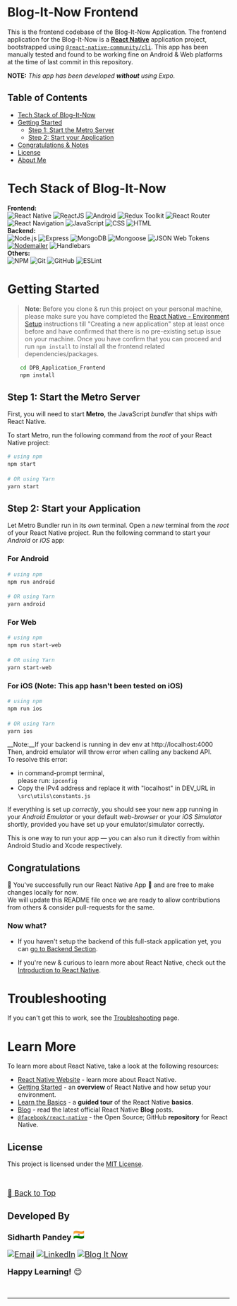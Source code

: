 # Blog-It-Now Frontend

This is the frontend codebase of the Blog-It-Now Application. The frontend application for the Blog-It-Now is a [**React Native**](https://reactnative.dev) application project, bootstrapped using [`@react-native-community/cli`](https://github.com/react-native-community/cli). This app has been manually tested and found to be working fine on Android & Web platforms at the time of last commit in this repository.

**NOTE:** _This app has been developed **without** using Expo._

## Table of Contents

- [Tech Stack of Blog-It-Now](#tech-stack-of-blog-it-now)
- [Getting Started](#getting-started)
  - [Step 1: Start the Metro Server](#step-1-start-the-metro-server)
  - [Step 2: Start your Application](#step-2-start-your-application)
- [Congratulations & Notes](#congratulations)
- [License](#license)
- [About Me](#developed-by)

# Tech Stack of Blog-It-Now

__Frontend:__\
![React Native](https://img.shields.io/badge/-React_Native-333333?style=flat&logo=REACT&logoColor=61DAFB&labelColor=000000)
![ReactJS](https://img.shields.io/badge/-ReactJS-333333?style=flat&logo=REACT&logoColor=61DAFB&labelColor=000000)
![Android](https://img.shields.io/badge/-Android-333333?style=flat&logo=android&logoColor=34A853&labelColor=000000)
![Redux Toolkit](https://img.shields.io/badge/-Redux_Toolkit-333333?style=flat&logo=redux&logoColor=764ABC&labelColor=000000)
![React Router](https://img.shields.io/badge/-React_Router-333333?style=flat&logo=reactrouter&logoColor=CA4245&labelColor=000000)
![React Navigation](https://img.shields.io/badge/-React_Navigation-333333?style=flat&logo=react&labelColor=000000)
![JavaScript](https://img.shields.io/badge/-JavaScript-333333?style=flat&logo=javascript&labelColor=000000)
![CSS](https://img.shields.io/badge/-CSS-333333?style=flat&logo=CSS3&logoColor=1572B6&labelColor=000000)
![HTML](https://img.shields.io/badge/-HTML-333333?style=flat&logo=HTML5&labelColor=000000)\
__Backend:__\
![Node.js](https://img.shields.io/badge/-Node.js-333333?style=flat&logo=node.js&labelColor=000000)
![Express](https://img.shields.io/badge/-ExpressJS-333333?style=flat&logo=express&labelColor=000000)
![MongoDB](https://img.shields.io/badge/-MongoDB-333333?style=flat&logo=mongodb&labelColor=000000)
![Mongoose](https://img.shields.io/badge/-Mongoose-333333?style=flat&logo=mongoose&logoColor=880000&labelColor=000000)
![JSON Web Tokens](https://img.shields.io/badge/-JSON_Web_Tokens-333333?style=flat&logo=jsonwebtokens&logoColor=ffffff&labelColor=000000)
[![Nodemailer](https://img.shields.io/badge/-Nodemailer-333333?style=flat&logo=gmail&logoColor=EA4335&labelColor=000000)](mailto:Sidp0008@gmail.com)
![Handlebars](https://img.shields.io/badge/-Handlebars-333333?style=flat&logo=handlebarsdotjs&logoColor=ffffff&labelColor=000000)\
__Others:__\
![NPM](https://img.shields.io/badge/-Npm-333333?style=flat&logo=npm&logoColor=white&labelColor=000000)
![Git](https://img.shields.io/badge/-Git-333333?style=flat&logo=git&labelColor=000000)
![GitHub](https://img.shields.io/badge/-GitHub-333333?style=flat&logo=github&labelColor=000000)
![ESLint](https://img.shields.io/badge/-ESLint-333333?style=flat&logo=eslint&logoColor=4B32C3&labelColor=000000)

# Getting Started

> **Note**: Before you clone & run this project on your personal machine, please make sure you have completed the [React Native - Environment Setup](https://reactnative.dev/docs/environment-setup) instructions till "Creating a new application" step at least once before and have confirmed that there is no pre-existing setup issue on your machine. Once you have confirm that you can proceed and run `npm install` to install all the frontend related dependencies/packages.

```bash
    cd DPB_Application_Frontend
    npm install
```

## Step 1: Start the Metro Server

First, you will need to start **Metro**, the JavaScript _bundler_ that ships _with_ React Native.

To start Metro, run the following command from the _root_ of your React Native project:

```bash
# using npm
npm start

# OR using Yarn
yarn start
```

## Step 2: Start your Application

Let Metro Bundler run in its _own_ terminal. Open a _new_ terminal from the _root_ of your React Native project. Run the following command to start your _Android_ or _iOS_ app:

### For Android

```bash
# using npm
npm run android

# OR using Yarn
yarn android
```

### For Web

```bash
# using npm
npm run start-web

# OR using Yarn
yarn start-web
```

### For iOS (Note: This app hasn't been tested on iOS)

```bash
# using npm
npm run ios

# OR using Yarn
yarn ios
```

__Note:__If your backend is running in dev env at http://localhost:4000\
Then, android emulator will throw error when calling any backend API.\
To resolve this error:
- in command-prompt terminal,\
  please run: `ipconfig`
- Copy the IPv4 address and replace it with "localhost" in DEV_URL in `\src\utils\constants.js`

If everything is set up _correctly_, you should see your new app running in your _Android Emulator_ or your default _web-browser_ or your _iOS Simulator_ shortly, provided you have set up your emulator/simulator correctly.

This is one way to run your app — you can also run it directly from within Android Studio and Xcode respectively.

<!-- ## Step 3: Modifying the Application code

Now, you can modify the application code and add more features/improvements to the application(you can start with making changes inside `src/screens` folder), __frontend or more specifically UI changes that make the app look better have a higher chance of being merged into the original code.__ -->

## Congratulations

🎉 You've successfully run our React Native App 🥳 and are free to make changes locally for now.\
We will update this README file once we are ready to allow contributions from others & consider pull-requests for the same.

### Now what?

- If you haven't setup the backend of this full-stack application yet, you can [go to Backend Section](https://github.com/SidP919/Blog-It-Now/tree/Main/DPB_Application_Backend#readme).

<!-- - You can work on any of the open issues in this repository or you can raise new issues, if you find any, and start working on them, once done you can raise a pull-request to be merged in this repository. -->

- If you're new & curious to learn more about React Native, check out the [Introduction to React Native](https://reactnative.dev/docs/getting-started).

# Troubleshooting

If you can't get this to work, see the [Troubleshooting](https://reactnative.dev/docs/troubleshooting) page.

# Learn More

To learn more about React Native, take a look at the following resources:

- [React Native Website](https://reactnative.dev) - learn more about React Native.
- [Getting Started](https://reactnative.dev/docs/environment-setup) - an **overview** of React Native and how setup your environment.
- [Learn the Basics](https://reactnative.dev/docs/getting-started) - a **guided tour** of the React Native **basics**.
- [Blog](https://reactnative.dev/blog) - read the latest official React Native **Blog** posts.
- [`@facebook/react-native`](https://github.com/facebook/react-native) - the Open Source; GitHub **repository** for React Native.

## License

This project is licensed under the [MIT License](https://github.com/SidP919/Blog-It-Now#MIT-1-ov-file).

<br>

<span style="font-size:larger;">

[🔼 Back to Top](#readme)

</span>

## Developed By

<div style="font-size:large;">

**Sidharth Pandey** <img src="./src/assets/india.png" width=24 />

[![Email](https://img.shields.io/badge/-Contact_Me-FF671F?style=flat&logo=gmail&logoColor=FF671F&labelColor=ffffff)](mailto:Sidp0008@gmail.com) 
[![LinkedIn](https://img.shields.io/badge/-Connect_with_me-06038D?logo=linkedin&logoColor=06038D&labelColor=ffffff)](https://linkedin.com/in/sidp919) 
[![Blog It Now](https://img.shields.io/badge/-Blog_It_Now-046A38?logo=gmail&logoColor=046A38&labelColor=ffffff)](mailto:blog.it.now.app@gmail.com) 

**Happy Learning!** 😊

</div>
<br>

---